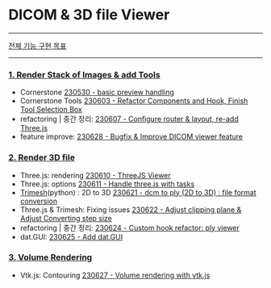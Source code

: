 # DICOM & 3D file Viewer

---

[전체 기능 구현 목표](https://github.com/dusunax/dicom-and-three-js-viewer/wiki/0.-%EA%B8%B0%EB%8A%A5-%EA%B5%AC%ED%98%84-%EB%AA%A9%ED%91%9C)

---

### [1. Render Stack of Images & add Tools](https://github.com/dusunax/dicom-and-three-js-viewer/issues/1)

- Cornerstone [230530 - basic preview handling](https://github.com/dusunax/dicom-and-three-js-viewer/issues/1#issuecomment-1568791938)
- Cornerstone Tools [230603 - Refactor Components and Hook, Finish Tool Selection Box](https://github.com/dusunax/dicom-and-three-js-viewer/issues/2)
- refactoring | 중간 정리: [230607 - Configure router & layout, re-add Three.js](https://github.com/dusunax/dicom-and-three-js-viewer/issues/4)
- feature improve: [230628 - Bugfix & Improve DICOM viewer feature](https://github.com/dusunax/dicom-and-three-js-viewer/issues/16)

### [2. Render 3D file](https://github.com/dusunax/dicom-and-three-js-viewer/issues/5)

- Three.js: rendering [230610 - ThreeJS Viewer](https://github.com/dusunax/dicom-and-three-js-viewer/issues/6)
- Three.js: options [230611 - Handle three.js with tasks](https://github.com/dusunax/dicom-and-three-js-viewer/issues/8)
- [Trimesh](https://github.com/mikedh/trimesh)(python) : 2D to 3D [230621 - dcm to ply (2D to 3D) : file format conversion](https://github.com/dusunax/dicom-and-three-js-viewer/issues/10)
- Three.js & Trimesh: Fixing issues [230622 - Adjust clipping plane & Adjust Converting step size](https://github.com/dusunax/dicom-and-three-js-viewer/issues/11)
- refactoring | 중간 정리: [230624 - Custom hook refactor: ply viewer](https://github.com/dusunax/dicom-and-three-js-viewer/issues/13)
- dat.GUI: [230625 - Add dat.GUI](https://github.com/dusunax/dicom-and-three-js-viewer/issues/14)

### [3. Volume Rendering](https://github.com/dusunax/dicom-and-three-js-viewer/issues/12)

- Vtk.js: Contouring [230627 - Volume rendering with vtk.js](https://github.com/dusunax/dicom-and-three-js-viewer/issues/15)
